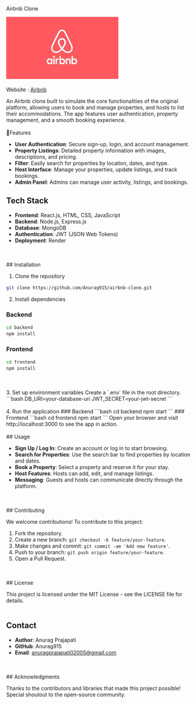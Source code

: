Airbnb Clone


![Logo](image.png)
<br/>
<br/>
Website : [Airbnb](https://airbnb-clone-7msn.onrender.com/listings)

An Airbnb clone built to simulate the core functionalities of the original platform, allowing users to book and manage properties, and hosts to list their accommodations. The app features user authentication, property management, and a smooth booking experience.
<br/>
<br/>
🚀Features
* **User Authentication**: Secure sign-up, login, and account management.
* **Property Listings**: Detailed property information with images, descriptions, and pricing.
* **Filter**: Easily search for properties by location, dates, and type.
* **Host Interface**: Manage your properties, update listings, and track bookings.
* **Admin Panel**: Admins can manage user activity, listings, and bookings.

## Tech Stack
* **Frontend**: React.js, HTML, CSS, JavaScript
* **Backend**: Node.js, Express.js
* **Database**: MongoDB
* **Authentication**: JWT (JSON Web Tokens)
* **Deployment**: Render
<br/>
<br/>
## Installation

1. Clone the repository
```bash
git clone https://github.com/Anurag915/airbnb-clone.git
```
2. Install dependencies
### Backend
```bash
cd backend
npm install
```
### Frontend
```bash
cd frontend
npm install
```
<br/>
<br/>
3. Set up environment variables
Create a `.env` file in the root directory.
```bash
DB_URI=your-database-uri
JWT_SECRET=your-jwt-secret
```
<br/>
<br/>
4. Run the application
### Backend
```bash
cd backend
npm start
```
### Frontend
```bash
cd frontend
npm start
```
Open your browser and visit http://localhost:3000 to see the app in action.
<br/>
<br/>
## Usage

* **Sign Up / Log In**: Create an account or log in to start browsing.
* **Search for Properties**: Use the search bar to find properties by location and dates.
* **Book a Property**: Select a property and reserve it for your stay.
* **Host Features**: Hosts can add, edit, and manage listings.
* **Messaging**: Guests and hosts can communicate directly through the platform.
<br/>
<br/>
## Contributing

We welcome contributions! To contribute to this project:

1. Fork the repository.
2. Create a new branch: `git checkout -b feature/your-feature`.
3. Make changes and commit: `git commit -am 'Add new feature'`.
4. Push to your branch: `git push origin feature/your-feature`.
5. Open a Pull Request.
<br/>
<br/>
## License

This project is licensed under the MIT License - see the LICENSE file for details.
<br/>
<br/>
## Contact

* **Author**: Anurag Prajapati
* **GitHub**: Anurag915
* **Email**: anuragprajapati02005@gmail.com
<br/>
<br/>
## Acknowledgments

Thanks to the contributors and libraries that made this project possible!
Special shoutout to the open-source community.



